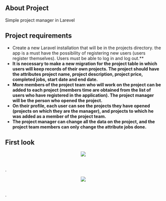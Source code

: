 
## About Project

Simple project manager in Larevel


## Project requirements 

- Create a new Laravel installation that will be in the projects directory. the app is a must have
the possibility of registering new users (users register themselves). Users must be able to
log in and log out.**
- **It is necessary to make a new migration for the project table in which users will keep records of their own
projects. The project should have the attributes project name, project description, project price, completed
jobs, start date and end date.**
- **More members of the project team who will work on the project can be added to each project (members
time are obtained from the list of users who have registered in the application). The project manager will be
the person who opened the project.**
- **On their profile, each user can see the projects they have opened (projects on which they are the manager), and
projects to which he was added as a member of the project team.**
- **The project manager can change all the data on the project, and the project team members can only change the attribute
jobs done.**

## First look

<p align="center"><img src="https://i.imgur.com/EYX3kx1.png"  style="padding-bottom:20px;"></p>.

<p align="center"><img src="https://i.imgur.com/E2EvYM4.png" style="padding-bottom:20px;"></p>.
